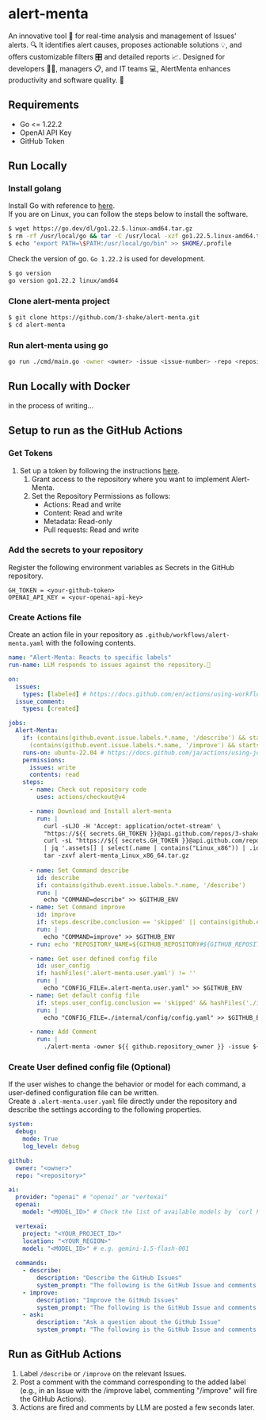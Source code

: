 # alert-menta
An innovative tool 🚀 for real-time analysis and management of Issues' alerts. 🔍 It identifies alert causes, proposes actionable solutions 💡, and offers customizable filters 🎛️ and detailed reports 📈. Designed for developers 👨‍💻, managers 📋, and IT teams 💻, AlertMenta enhances productivity and software quality. 🌟

## Requirements
- Go <= 1.22.2
- OpenAI API Key
- GitHub Token

## Run Locally
### Install golang
Install Go with reference to [here](https://go.dev/doc/install).  
If you are on Linux, you can follow the steps below to install the software.
```bash
$ wget https://go.dev/dl/go1.22.5.linux-amd64.tar.gz
$ rm -rf /usr/local/go && tar -C /usr/local -xzf go1.22.5.linux-amd64.tar.gz
$ echo "export PATH=\$PATH:/usr/local/go/bin" >> $HOME/.profile
```

Check the version of go. `Go 1.22.2` is used for development.
```bash
$ go version
go version go1.22.2 linux/amd64
```

### Clone alert-menta project
```bash
$ git clone https://github.com/3-shake/alert-menta.git
$ cd alert-menta
```

### Run alert-menta using go
```bash
go run ./cmd/main.go -owner <owner> -issue <issue-number> -repo <repository> -github-token $GITHUB_TOKEN -api-key $OPENAI_API_KEY -command <describe or improve> -config <User_defined_config_file>
```

## Run Locally with Docker
in the process of writing...

## Setup to run as the GitHub Actions
### Get Tokens

1. Set up a token by following the instructions [here](https://docs.github.com/en/authentication/keeping-your-account-and-data-secure/managing-your-personal-access-tokens).
    1. Grant access to the repository where you want to implement Alert-Menta.
    2. Set the Repository Permissions as follows:
        - Actions: Read and write
        - Content: Read and write
        - Metadata: Read-only
        - Pull requests: Read and write

### Add the secrets to your repository
Register the following environment variables as Secrets in the GitHub repository.
```
GH_TOKEN = <your-github-token>
OPENAI_API_KEY = <your-openai-api-key>
```

### Create Actions file
Create an action file in your repository as `.github/workflows/alert-menta.yaml` with the following contents.
``` yaml
name: "Alert-Menta: Reacts to specific labels"
run-name: LLM responds to issues against the repository.🚀

on:
  issues:
    types: [labeled] # https://docs.github.com/en/actions/using-workflows/events-that-trigger-workflows#issues
  issue_comment:
    types: [created]

jobs:
  Alert-Menta:
    if: (contains(github.event.issue.labels.*.name, '/describe') && startsWith(github.event.comment.body, '/describe')) ||
      (contains(github.event.issue.labels.*.name, '/improve') && startsWith(github.event.comment.body, '/improve')) # https://docs.github.com/ja/webhooks/webhook-events-and-payloads#issues
    runs-on: ubuntu-22.04 # https://docs.github.com/ja/actions/using-jobs/choosing-the-runner-for-a-job
    permissions:
      issues: write
      contents: read
    steps:
      - name: Check out repository code
        uses: actions/checkout@v4

      - name: Download and Install alert-menta
        run: |
          curl -sLJO -H 'Accept: application/octet-stream' \
          "https://${{ secrets.GH_TOKEN }}@api.github.com/repos/3-shake/alert-menta/releases/assets/$( \
          curl -sL "https://${{ secrets.GH_TOKEN }}@api.github.com/repos/3-shake/alert-menta/releases/tags/v0.0.1" \
          | jq '.assets[] | select(.name | contains("Linux_x86")) | .id')"
          tar -zxvf alert-menta_Linux_x86_64.tar.gz
      
      - name: Set Command describe
        id: describe
        if: contains(github.event.issue.labels.*.name, '/describe')
        run: |
          echo "COMMAND=describe" >> $GITHUB_ENV
      - name: Set Command improve
        id: improve
        if: steps.describe.conclusion == 'skipped' || contains(github.event.issue.labels.*.name, '/improve')
        run: |
          echo "COMMAND=improve" >> $GITHUB_ENV
      - run: echo "REPOSITORY_NAME=${GITHUB_REPOSITORY#${GITHUB_REPOSITORY_OWNER}/}" >> $GITHUB_ENV

      - name: Get user defined config file
        id: user_config
        if: hashFiles('.alert-menta.user.yaml') != ''
        run: |
          echo "CONFIG_FILE=.alert-menta.user.yaml" >> $GITHUB_ENV
      - name: Get default config file
        if: steps.user_config.conclusion == 'skipped' && hashFiles('./internal/config/config.yaml') != ''
        run: |
          echo "CONFIG_FILE=./internal/config/config.yaml" >> $GITHUB_ENV

      - name: Add Comment
        run: |
          ./alert-menta -owner ${{ github.repository_owner }} -issue ${{ github.event.issue.number }} -repo ${{ env.REPOSITORY_NAME }} -github-token ${{ secrets.GITHUB_TOKEN }} -api-key ${{ secrets.OPENAI_API_KEY }} -command $COMMAND -config $CONFIG_FILE

```

### Create User defined config file (Optional)
If the user wishes to change the behavior or model for each command, a user-defined configuration file can be written.  
Create a `.alert-menta.user.yaml` file directly under the repository and describe the settings according to the following properties.

```yaml
system:
  debug: 
    mode: True
    log_level: debug

github:
  owner: "<owner>"
  repo: "<repository>"

ai:
  provider: "openai" # "openai" or "vertexai"
  openai:
    model: "<MODEL_ID>" # Check the list of available models by `curl https://api.openai.com/v1/models -H "Authorization: Bearer $OPENAI_API_KEY"` (e.g. gpt-3.5-turbo)

  vertexai:
    project: "<YOUR_PROJECT_ID>"
    location: "<YOUR_REGION>"
    model: "<MODEL_ID>" # e.g. gemini-1.5-flash-001
  
  commands:
    - describe:
        description: "Describe the GitHub Issues"
        system_prompt: "The following is the GitHub Issue and comments on it. Please summarize the conversation and suggest what issues need to be resolved.\n"
    - improve:
        description: "Improve the GitHub Issues"
        system_prompt: "The following is the GitHub Issue and comments on it. Please identify the issues that need to be resolved based on the contents of the Issue and provide three suggestions for improvement."
    - ask:
        description: "Ask a question about the GitHub Issue"
        system_prompt: "The following is the GitHub Issue and comments on it. Based on the content provide a detailed response to the following question:\n"
```

## Run as GitHub Actions
1. Label `/describe` or `/improve` on the relevant Issues.
2. Post a comment with the command corresponding to the added label (e.g., in an Issue with the /improve label, commenting "/improve" will fire the GitHub Actions).
3. Actions are fired and comments by LLM are posted a few seconds later.
